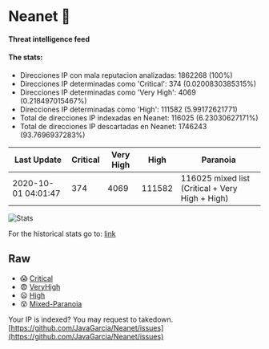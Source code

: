 # Neanet :hocho:
#### Threat intelligence feed
#### The stats:

- Direcciones IP con mala reputacion analizadas: 1862268 (100%)
- Direcciones IP determinadas como 'Critical':  374 (0.0200830385315%)
- Direcciones IP determinadas como 'Very High':  4069 (0.218497015467%)
- Direcciones IP determinadas como 'High':  111582 (5.99172621771)
- Total de direcciones IP indexadas en Neanet:  116025 (6.23030627171%)
- Total de direcciones IP descartadas en Neanet:  1746243 (93.7696937283%)

| Last Update | Critical | Very High | High | Paranoia |
| --- | --- | --- | --- | --- |
| 2020-10-01 04:01:47 | 374 | 4069 | 111582 | 116025 mixed list (Critical + Very High + High)|

![Stats](https://docs.google.com/spreadsheets/d/e/2PACX-1vSnaNMIXVabIpDJjufMlzH7poXnshF3mgd8Is1g9ytUEzVsP5my4Trn8f-xkoLLQ38xpL3HtmUexLo6/pubchart?oid=501124687&format=image)

For the historical stats go to: [link](/stats.csv)
## Raw
- :scream: [Critical](https://raw.githubusercontent.com/JavaGarcia/Neanet/master/blacklists/neanet_critical.txt)
- :fearful: [VeryHigh](https://raw.githubusercontent.com/JavaGarcia/Neanet/master/blacklists/neanet_veryHigh.txtt)
- :frowning: [High](https://raw.githubusercontent.com/JavaGarcia/Neanet/master/blacklists/neanet_high.txt)
- :dizzy_face: [Mixed-Paranoia](https://raw.githubusercontent.com/JavaGarcia/Neanet/master/blacklists/neanet_all.txt)


Your IP is indexed? You may request to takedown. [https://github.com/JavaGarcia/Neanet/issues](https://github.com/JavaGarcia/Neanet/issues)












































































































































































































































































































































































































































































































































































































































































































































































































































































































































































































































































































































































